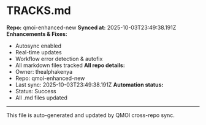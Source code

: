 # TRACKS.md

**Repo:** qmoi-enhanced-new
**Synced at:** 2025-10-03T23:49:38.191Z
**Enhancements & Fixes:**
- Autosync enabled
- Real-time updates
- Workflow error detection & autofix
- All markdown files tracked
**All repo details:**
- Owner: thealphakenya
- Repo: qmoi-enhanced-new
- Last sync: 2025-10-03T23:49:38.191Z
**Automation status:**
- Status: Success
- All .md files updated
---
This file is auto-generated and updated by QMOI cross-repo sync.
